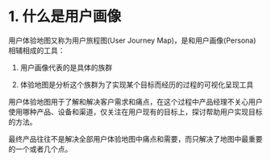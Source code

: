 # 1. 什么是用户画像

用户体验地图又称为用户旅程图(User Journey Map)，是和用户画像(Persona)相辅相成的工具：

1. 用户画像代表的是具体的族群

2. 体验地图是分析这个族群为了实现某个目标而经历的过程的可视化呈现工具

用户体验地图用于了解和解决客户需求和痛点，在这个过程中产品经理不关心用户使用哪种产品、设备和渠道，仅关注在用户现有的目标上，探讨帮助用户实现目标的方法。

最终产品往往不是解决全部用户体验地图中痛点和需要，而只解决了地图中最重要的一个或者几个点。